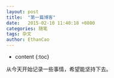```yaml
---
layout: post
title:  "第一篇博客"
date:   2015-02-10 11:40:18 +0800
categories: 随笔
tags: 杂文
author: EthanCao
---
```


* content
{:toc}




从今天开始记录一些事情，希望能坚持下去。